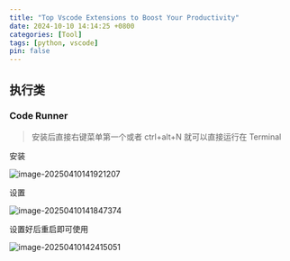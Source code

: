 ```yaml
---
title: "Top Vscode Extensions to Boost Your Productivity"
date: 2024-10-10 14:14:25 +0800
categories: [Tool]
tags: [python, vscode]
pin: false
---
```


## 执行类

### Code Runner

> 安装后直接右键菜单第一个或者 ctrl+alt+N 就可以直接运行在 Terminal

安装

![image-20250410141921207](https://zr-picture.oss-cn-shanghai.aliyuncs.com/image-20250410141921207.png)

设置

![image-20250410141847374](https://zr-picture.oss-cn-shanghai.aliyuncs.com/image-20250410141847374.png)

设置好后重启即可使用

![image-20250410142415051](https://zr-picture.oss-cn-shanghai.aliyuncs.com/image-20250410142415051.png)

